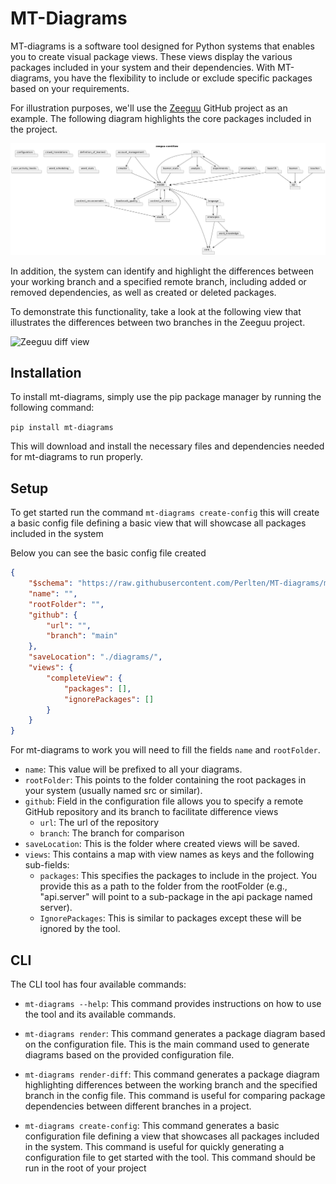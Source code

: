 # MT-Diagrams

MT-diagrams is a software tool designed for Python systems that enables you to create visual package views. These views display the various packages included in your system and their dependencies. With MT-diagrams, you have the flexibility to include or exclude specific packages based on your requirements.

For illustration purposes, we'll use the [Zeeguu](https://github.com/zeeguu/api) GitHub project as an example. The following diagram highlights the core packages included in the project.

![Zeeguu core view](.github/readme/zeeguu-coreView.png)


In addition, the system can identify and highlight the differences between your working branch and a specified remote branch, including added or removed dependencies, as well as created or deleted packages.

To demonstrate this functionality, take a look at the following view that illustrates the differences between two branches in the Zeeguu project.

![Zeeguu diff view](.github/readme/zeeguu-diffview.png)

## Installation

To install mt-diagrams, simply use the pip package manager by running the following command:

`pip install mt-diagrams`

This will download and install the necessary files and dependencies needed for mt-diagrams to run properly.

## Setup

To get started run the command `mt-diagrams create-config` this will create a basic config file defining a basic view that will showcase all packages included in the system

Below you can see the basic config file created

```json
{
    "$schema": "https://raw.githubusercontent.com/Perlten/MT-diagrams/master/config.schema.json",
    "name": "",
    "rootFolder": "",
    "github": {
        "url": "",
        "branch": "main"
    },
    "saveLocation": "./diagrams/",
    "views": {
        "completeView": {
            "packages": [],
            "ignorePackages": []
        }
    }
}
```

For mt-diagrams to work you will need to fill the fields `name` and `rootFolder`.

- `name`: This value will be prefixed to all your diagrams.
- `rootFolder`: This points to the folder containing the root packages in your system (usually named src or similar).
- `github`: Field in the configuration file allows you to specify a remote GitHub repository and its branch to facilitate difference views
    - `url`: The url of the repository
    - `branch`: The branch for comparison
- `saveLocation`: This is the folder where created views will be saved.
- `views`: This contains a map with view names as keys and the following sub-fields: 
    - `packages`: This specifies the packages to include in the project. You provide this as a path to the folder from the rootFolder (e.g., "api.server" will point to a sub-package in the api package named server).
    - `IgnorePackages`: This is similar to packages except these will be ignored by the tool.

## CLI

The CLI tool has four available commands:

- `mt-diagrams --help`: This command provides instructions on how to use the tool and its available commands.

- `mt-diagrams render`: This command generates a package diagram based on the configuration file. This is the main command used to generate diagrams based on the provided configuration file.

- `mt-diagrams render-diff`: This command generates a package diagram highlighting differences between the working branch and the specified branch in the config file. This command is useful for comparing package dependencies between different branches in a project.

- `mt-diagrams create-config`: This command generates a basic configuration file defining a view that showcases all packages included in the system. This command is useful for quickly generating a configuration file to get started with the tool. This command should be run in the root of your project
